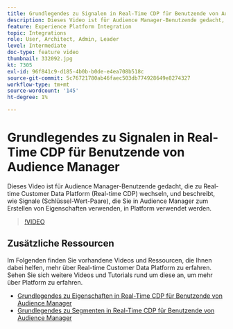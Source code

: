 ```yaml
---
title: Grundlegendes zu Signalen in Real-Time CDP für Benutzende von Audience Manager
description: Dieses Video ist für Audience Manager-Benutzende gedacht, die zu Real-time Customer Data Platform (Real-time CDP) wechseln, und beschreibt, wie Signale (Schlüssel-Wert-Paare), die Sie in Audience Manager zum Erstellen von Eigenschaften verwenden, in Platform verwendet werden.
feature: Experience Platform Integration
topic: Integrations
role: User, Architect, Admin, Leader
level: Intermediate
doc-type: feature video
thumbnail: 332092.jpg
kt: 7305
exl-id: 96f841c9-d185-4b0b-b0de-e4ea708b518c
source-git-commit: 5c76721780ab46faec503db774928649e8274327
workflow-type: tm+mt
source-wordcount: '145'
ht-degree: 1%

---
```


# Grundlegendes zu Signalen in Real-Time CDP für Benutzende von Audience Manager

Dieses Video ist für Audience Manager-Benutzende gedacht, die zu Real-time Customer Data Platform (Real-time CDP) wechseln, und beschreibt, wie Signale (Schlüssel-Wert-Paare), die Sie in Audience Manager zum Erstellen von Eigenschaften verwenden, in Platform verwendet werden.

>[!VIDEO](https://video.tv.adobe.com/v/332092/?quality=12&learn=on)

## Zusätzliche Ressourcen

Im Folgenden finden Sie vorhandene Videos und Ressourcen, die Ihnen dabei helfen, mehr über Real-time Customer Data Platform zu erfahren. Sehen Sie sich weitere Videos und Tutorials rund um diese an, um mehr über Platform zu erfahren.

* [Grundlegendes zu Eigenschaften in Real-Time CDP für Benutzende von Audience Manager](https://experienceleague.adobe.com/docs/audience-manager-learn/tutorials/other-integrations/integrating-with-rtcdp/rtcdp-traits-for-aam-users.html?lang=en#other-integrations)
* [Grundlegendes zu Segmenten in Real-Time CDP für Benutzende von Audience Manager](https://experienceleague.adobe.com/docs/audience-manager-learn/tutorials/other-integrations/integrating-with-rtcdp/rtcdp-segments-for-aam-users.html?lang=en#other-integrations)
